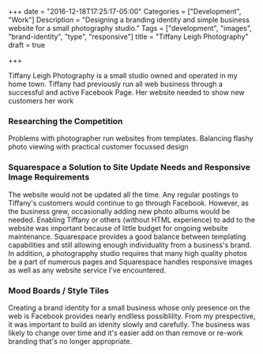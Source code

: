 +++
date = "2016-12-18T17:25:17-05:00"
Categories = ["Development", "Work"]
Description = "Designing a branding identity and simple business website for a small photography studio."
Tags = ["development", "images", "brand-identity", "type", "responsive"]
title = "Tiffany Leigh Photography"
draft = true

+++

Tiffany Leigh Photography is a small studio owned and operated in my home town. Tiffany had previously run all web business through a successful and active Facebook Page. Her website needed to show new customers her work

### Researching the Competition
Problems with photographer run websites from templates.
Balancing flashy photo viewing with practical customer focussed design 

### Squarespace a Solution to Site Update Needs and Responsive Image Requirements
The website would not be updated all the time. Any regular postings to Tiffany's customers would continue to go through Facebook. However, as the business grew, occasionally adding new photo albums would be needed. Enabling Tiffany or others (without HTML experience) to add to the website was important because of little budget for ongoing website maintenance. Squarespace provides a good balance between templating capabilities and still allowing enough individuality from a business's brand. In addition, a photograpphy studio requires that many high quality photos be a part of numerous pages and Squarespace handles responsive images as well as any website service I've encountered.

### Mood Boards / Style Tiles
Creating a brand identity for a small business whose only presence on the web is Facebook provides nearly endlless possiblility. From my prespective, it was important to build an idenity slowly and carefully. The business was likely to change over time and it's easier add on than remove or re-work branding that's no longer appropriate.


